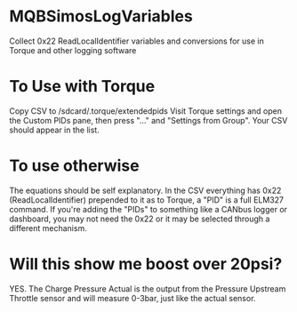 # MQBSimosLogVariables
Collect 0x22 ReadLocalIdentifier variables and conversions for use in Torque and other logging software
# To Use with Torque
Copy CSV to /sdcard/.torque/extendedpids
Visit Torque settings and open the Custom PIDs pane, then press "..." and "Settings from Group". Your CSV should appear in the list.
# To use otherwise
The equations should be self explanatory. In the CSV everything has 0x22 (ReadLocalIdentifier) prepended to it as to Torque, a "PID" is a full ELM327 command. If you're adding the "PIDs" to something like a CANbus logger or dashboard, you may not need the 0x22 or it may be selected through a different mechanism.
# Will this show me boost over 20psi?
YES. The Charge Pressure Actual is the output from the Pressure Upstream Throttle sensor and will measure 0-3bar, just like the actual sensor.
